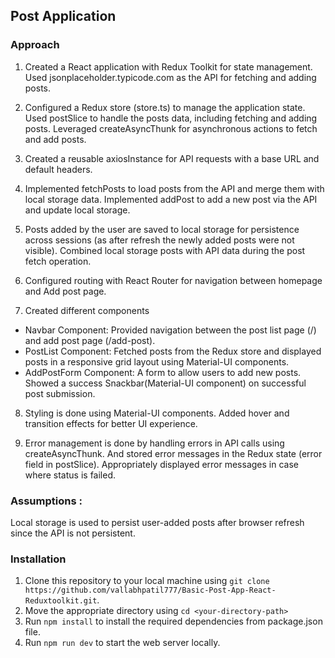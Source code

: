 ## Post Application 


### Approach 


1. Created a React application with Redux Toolkit for state management. Used jsonplaceholder.typicode.com as the API for fetching and adding posts.

2. Configured a Redux store (store.ts) to manage the application state. Used postSlice to handle the posts data, including fetching and adding posts.
   Leveraged createAsyncThunk for asynchronous actions to fetch and add posts.

3. Created a reusable axiosInstance for API requests with a base URL and default headers.

4. Implemented fetchPosts to load posts from the API and merge them with local storage data. Implemented addPost to add a new post via the API and update local storage.

5. Posts added by the user are saved to local storage for persistence across sessions (as after refresh the newly added posts were not visible). Combined local storage posts with API data during the post fetch operation.

6. Configured routing with React Router for navigation between homepage and Add post page.

7. Created different components 
<ul>
<li>Navbar Component: Provided navigation between the post list page (/) and add post page (/add-post).</li>
<li>PostList Component: Fetched posts from the Redux store and displayed posts in a responsive grid layout using Material-UI components.</li>
<li>AddPostForm Component: A form to allow users to add new posts. Showed a success Snackbar(Material-UI component) on successful post submission.</li>
</ul>

8. Styling is done using Material-UI components. Added hover and transition effects for better UI experience.

9. Error management is done by handling errors in API calls using createAsyncThunk. And stored error messages in the Redux state (error field in postSlice). Appropriately displayed error messages in case where status is failed.

### Assumptions :

Local storage is used to persist user-added posts after browser refresh since the API is not persistent.



### Installation 

1. Clone this repository to your local machine using `git clone https://github.com/vallabhpatil777/Basic-Post-App-React-Reduxtoolkit.git`.
2. Move the appropriate directory using `cd <your-directory-path>`
3. Run `npm install` to install the required dependencies from package.json file.
4. Run `npm run dev` to start the web server locally. 

